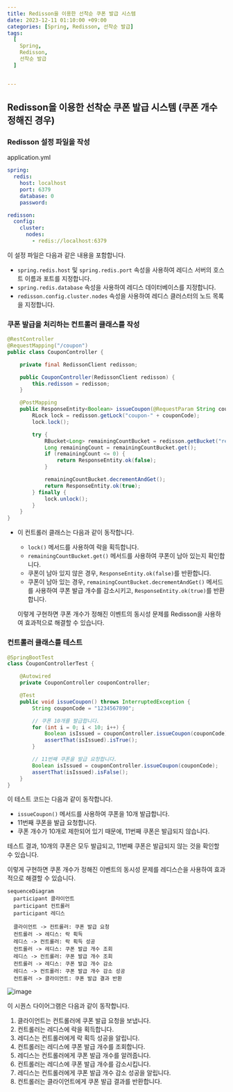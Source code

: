 ```yaml
---
title: Redisson을 이용한 선착순 쿠폰 발급 시스템
date: 2023-12-11 01:10:00 +09:00
categories: [Spring, Redisson, 선착순 발급]
tags:
  [
    Spring,
    Redisson,
    선착순 발급
  ]


---
```




## **Redisson을 이용한 선착순 쿠폰 발급 시스템 (쿠폰 개수 정해진 경우)**

### Redisson 설정 파일을 작성

application.yml

```yaml
spring:
  redis:
    host: localhost
    port: 6379
    database: 0
    password:

redisson:
  config:
    cluster:
      nodes:
        - redis://localhost:6379
```

이 설정 파일은 다음과 같은 내용을 포함합니다.

- `spring.redis.host` 및 `spring.redis.port` 속성을 사용하여 레디스 서버의 호스트 이름과 포트를 지정합니다.
- `spring.redis.database` 속성을 사용하여 레디스 데이터베이스를 지정합니다.
- `redisson.config.cluster.nodes` 속성을 사용하여 레디스 클러스터의 노드 목록을 지정합니다.

### 쿠폰 발급을 처리하는 컨트롤러 클래스를 작성

```java
@RestController
@RequestMapping("/coupon")
public class CouponController {

    private final RedissonClient redisson;

    public CouponController(RedissonClient redisson) {
        this.redisson = redisson;
    }

    @PostMapping
    public ResponseEntity<Boolean> issueCoupon(@RequestParam String couponCode) {
        RLock lock = redisson.getLock("coupon-" + couponCode);
        lock.lock();

        try {
            RBucket<Long> remainingCountBucket = redisson.getBucket("remaining-count-" + couponCode);
            Long remainingCount = remainingCountBucket.get();
            if (remainingCount <= 0) {
                return ResponseEntity.ok(false);
            }

            remainingCountBucket.decrementAndGet();
            return ResponseEntity.ok(true);
        } finally {
            lock.unlock();
        }
    }
}
```

- 이 컨트롤러 클래스는 다음과 같이 동작합니다.

  - `lock()` 메서드를 사용하여 락을 획득합니다.
  - `remainingCountBucket.get()` 메서드를 사용하여 쿠폰이 남아 있는지 확인합니다.
  - 쿠폰이 남아 있지 않은 경우, `ResponseEntity.ok(false)`를 반환합니다.
  - 쿠폰이 남아 있는 경우, `remainingCountBucket.decrementAndGet()` 메서드를 사용하여 쿠폰 발급 개수를 감소시키고, `ResponseEntity.ok(true)`를 반환합니다.

  이렇게 구현하면 쿠폰 개수가 정해진 이벤트의 동시성 문제를 Redisson을 사용하여 효과적으로 해결할 수 있습니다.

### 컨트롤러 클래스를 테스트

```java
@SpringBootTest
class CouponControllerTest {

    @Autowired
    private CouponController couponController;

    @Test
    public void issueCoupon() throws InterruptedException {
        String couponCode = "1234567890";

        // 쿠폰 10개를 발급합니다.
        for (int i = 0; i < 10; i++) {
            Boolean isIssued = couponController.issueCoupon(couponCode);
            assertThat(isIssued).isTrue();
        }

        // 11번째 쿠폰을 발급 요청합니다.
        Boolean isIssued = couponController.issueCoupon(couponCode);
        assertThat(isIssued).isFalse();
    }
}
```

이 테스트 코드는 다음과 같이 동작합니다.

- `issueCoupon()` 메서드를 사용하여 쿠폰을 10개 발급합니다.
- 11번째 쿠폰을 발급 요청합니다.
- 쿠폰 개수가 10개로 제한되어 있기 때문에, 11번째 쿠폰은 발급되지 않습니다.

테스트 결과, 10개의 쿠폰은 모두 발급되고, 11번째 쿠폰은 발급되지 않는 것을 확인할 수 있습니다.

이렇게 구현하면 쿠폰 개수가 정해진 이벤트의 동시성 문제를 레디스슨을 사용하여 효과적으로 해결할 수 있습니다.



```mermaid
sequenceDiagram
  participant 클라이언트
  participant 컨트롤러
  participant 레디스

  클라이언트 -> 컨트롤러: 쿠폰 발급 요청
  컨트롤러 -> 레디스: 락 획득
  레디스 -> 컨트롤러: 락 획득 성공
  컨트롤러 -> 레디스: 쿠폰 발급 개수 조회
  레디스 -> 컨트롤러: 쿠폰 발급 개수 조회
  컨트롤러 -> 레디스: 쿠폰 발급 개수 감소
  레디스 -> 컨트롤러: 쿠폰 발급 개수 감소 성공
  컨트롤러 -> 클라이언트: 쿠폰 발급 결과 반환

```

![image](https://github.com/vivalahm/vivalahm.github.io/assets/48741014/62562835-aab9-4578-810f-8348877b3a3f)

이 시퀀스 다이어그램은 다음과 같이 동작합니다.

1. 클라이언트는 컨트롤러에 쿠폰 발급 요청을 보냅니다.
2. 컨트롤러는 레디스에 락을 획득합니다.
3. 레디스는 컨트롤러에게 락 획득 성공을 알립니다.
4. 컨트롤러는 레디스에 쿠폰 발급 개수를 조회합니다.
5. 레디스는 컨트롤러에게 쿠폰 발급 개수를 알려줍니다.
6. 컨트롤러는 레디스에 쿠폰 발급 개수를 감소시킵니다.
7. 레디스는 컨트롤러에게 쿠폰 발급 개수 감소 성공을 알립니다.
8. 컨트롤러는 클라이언트에게 쿠폰 발급 결과를 반환합니다.
